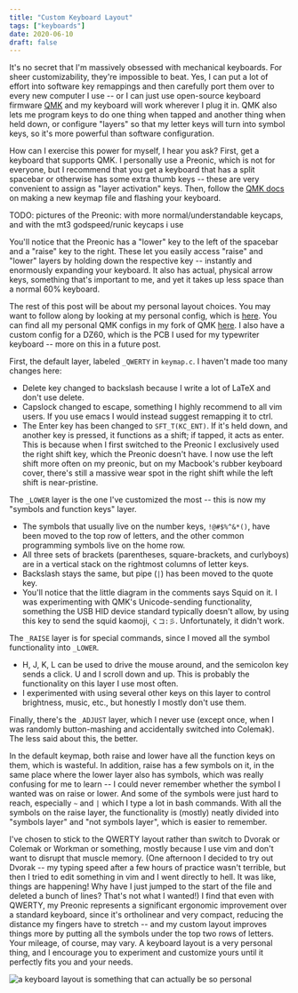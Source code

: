 ```yaml
---
title: "Custom Keyboard Layout"
tags: ["keyboards"]
date: 2020-06-10
draft: false
---
```


It's no secret that I'm massively obsessed with mechanical keyboards.  For sheer customizability, they're impossible to beat.  Yes, I can put a lot of effort into software key remappings and then carefully port them over to every new computer I use -- or I can just use open-source keyboard firmware [QMK](https://docs.qmk.fm/#/) and my keyboard will work wherever I plug it in.  QMK also lets me program keys to do one thing when tapped and another thing when held down, or configure "layers" so that my letter keys will turn into symbol keys, so it's more powerful than software configuration.  

How can I exercise this power for myself, I hear you ask?  First, get a keyboard that supports QMK.  I personally use a Preonic, which is not for everyone, but I recommend that you get a keyboard that has a split spacebar or otherwise has some extra thumb keys -- these are very convenient to assign as "layer activation" keys.  Then, follow the [QMK docs](https://docs.qmk.fm/#/newbs) on making a new keymap file and flashing your keyboard.  

TODO: pictures of the Preonic: with more normal/understandable keycaps, and with the mt3 godspeed/runic keycaps i use

You'll notice that the Preonic has a "lower" key to the left of the spacebar and a "raise" key to the right.  These let you easily access "raise" and "lower" layers by holding down the respective key -- instantly and enormously expanding your keyboard.  It also has actual, physical arrow keys, something that's important to me, and yet it takes up less space than a normal 60% keyboard.  

The rest of this post will be about my personal layout choices.  You may want to follow along by looking at my personal config, which is [here](https://github.com/shilohc/qmk_firmware/tree/shilohc/keymaps/keyboards/preonic/keymaps/shilohc).  You can find all my personal QMK configs in my fork of QMK [here](https://github.com/shilohc/qmk_firmware/tree/shilohc/keymaps).  I also have a custom config for a DZ60, which is the PCB I used for my typewriter keyboard -- more on this in a future post.  

First, the default layer, labeled `_QWERTY` in `keymap.c`.  I haven't made too many changes here:
* Delete key changed to backslash because I write a lot of LaTeX and don't use delete.  
* Capslock changed to escape, something I highly recommend to all vim users.  If you use emacs I would instead suggest remapping it to ctrl.  
* The Enter key has been changed to `SFT_T(KC_ENT)`.  If it's held down, and another key is pressed, it functions as a shift; if tapped, it acts as enter.  This is because when I first switched to the Preonic I exclusively used the right shift key, which the Preonic doesn't have.  I now use the left shift more often on my preonic, but on my Macbook's rubber keyboard cover, there's still a massive wear spot in the right shift while the left shift is near-pristine.  

The `_LOWER` layer is the one I've customized the most -- this is now my "symbols and function keys" layer.  
* The symbols that usually live on the number keys, `!@#$%^&*()`, have been moved to the top row of letters, and the other common programming symbols live on the home row.
* All three sets of brackets (parentheses, square-brackets, and curlyboys) are in a vertical stack on the rightmost columns of letter keys.  
* Backslash stays the same, but pipe (`|`) has been moved to the quote key.  
* You'll notice that the little diagram in the comments says Squid on it.  I was experimenting with QMK's Unicode-sending functionality, something the USB HID device standard typically doesn't allow, by using this key to send the squid kaomoji, `くコ:彡`.  Unfortunately, it didn't work.  

The `_RAISE` layer is for special commands, since I moved all the symbol functionality into `_LOWER`.  
* H, J, K, L can be used to drive the mouse around, and the semicolon key sends a click.  U and I scroll down and up.  This is probably the functionality on this layer I use most often.  
* I experimented with using several other keys on this layer to control brightness, music, etc., but honestly I mostly don't use them.  

Finally, there's the `_ADJUST` layer, which I never use (except once, when I was randomly button-mashing and accidentally switched into Colemak).  The less said about this, the better.  

In the default keymap, both raise and lower have all the function keys on them, which is wasteful.  In addition, raise has a few symbols on it, in the same place where the lower layer also has symbols, which was really confusing for me to learn -- I could never remember whether the symbol I wanted was on raise or lower.  And some of the symbols were just hard to reach, especially `~` and `|` which I type a lot in bash commands.  With all the symbols on the raise layer, the functionality is (mostly) neatly divided into "symbols layer" and "not symbols layer", which is easier to remember.  

I've chosen to stick to the QWERTY layout rather than switch to Dvorak or Colemak or Workman or something, mostly because I use vim and don't want to disrupt that muscle memory.  (One afternoon I decided to try out Dvorak -- my typing speed after a few hours of practice wasn't terrible, but then I tried to edit something in vim and I went directly to hell.  It was like, things are happening!  Why have I just jumped to the start of the file and deleted a bunch of lines?  That's not what I wanted!)  I find that even with QWERTY, my Preonic represents a significant ergonomic improvement over a standard keyboard, since it's ortholinear and very compact, reducing the distance my fingers have to stretch -- and my custom layout improves things more by putting all the symbols under the top two rows of letters.  Your mileage, of course, may vary.  A keyboard layout is a very personal thing, and I encourage you to experiment and customize yours until it perfectly fits you and your needs.  

![a keyboard layout is something that can actually be so personal](/img/keyboard_layout_meme.png)


